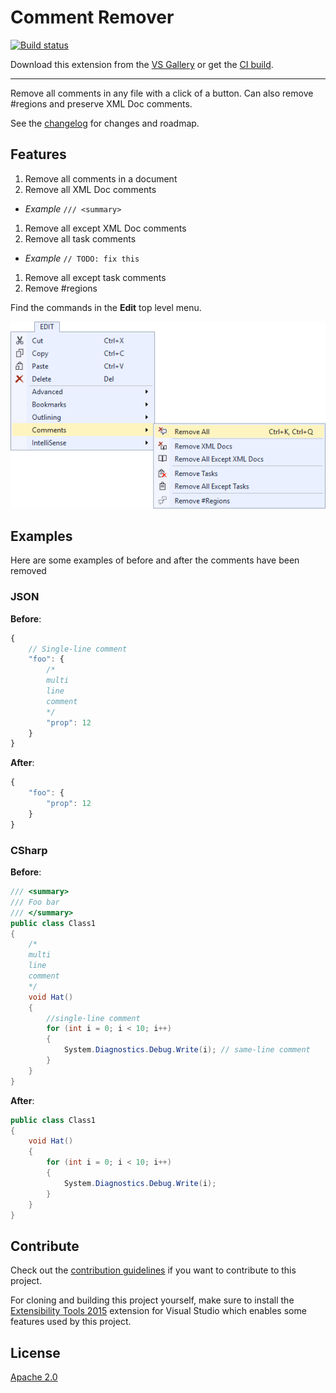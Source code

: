 # Comment Remover

[![Build status](https://ci.appveyor.com/api/projects/status/53r98dh884p6bg4r?svg=true)](https://ci.appveyor.com/project/madskristensen/commentremover)

Download this extension from the [VS Gallery](https://visualstudiogallery.msdn.microsoft.com/845a87b1-3bd7-43a4-871d-0458d9fce206)
or get the [CI build](http://vsixgallery.com/extension/d7c3f904-cc5a-4d47-aa25-81fb7c36df89/).

---------------------------------------

Remove all comments in any file with a click of a button.
Can also remove #regions and preserve XML Doc comments.

See the [changelog](CHANGELOG.md) for changes and roadmap.

## Features

1. Remove all comments in a document
1. Remove all XML Doc comments
  - _Example_ `/// <summary>`
1. Remove all except XML Doc comments
1. Remove all task comments
  - _Example_ `// TODO: fix this`
1. Remove all except task comments
1. Remove #regions

Find the commands in the **Edit** top level menu.

![Top level menu](art/top-menu.png)

## Examples
Here are some examples of before and after the comments have
been removed

### JSON

**Before**:
```javascript
{
	// Single-line comment
	"foo": {
		/*
		multi
        line
        comment
		*/
		"prop": 12
	}
}
```

**After**:
```javascript
{
	"foo": {
		"prop": 12
	}
}
```

### CSharp

**Before**:
```c#
/// <summary>
/// Foo bar
/// </summary>
public class Class1
{
    /*
    multi
    line
    comment
    */
    void Hat()
    {
        //single-line comment 
        for (int i = 0; i < 10; i++)
        {
            System.Diagnostics.Debug.Write(i); // same-line comment
        }
    }
}
```

**After**:
```c#
public class Class1
{
    void Hat()
    {
        for (int i = 0; i < 10; i++)
        {
            System.Diagnostics.Debug.Write(i);   
        }
    }
}   
```

## Contribute
Check out the [contribution guidelines](.github/CONTRIBUTING.md)
if you want to contribute to this project.

For cloning and building this project yourself, make sure
to install the
[Extensibility Tools 2015](https://visualstudiogallery.msdn.microsoft.com/ab39a092-1343-46e2-b0f1-6a3f91155aa6)
extension for Visual Studio which enables some features
used by this project.

## License
[Apache 2.0](LICENSE)